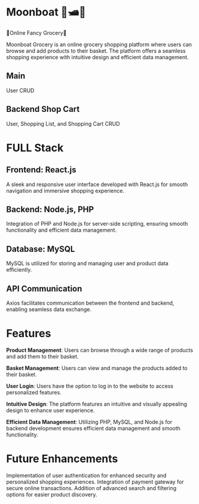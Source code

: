 # Moonboat 🌙🛥️🌙
🍇Online Fancy Grocery🥬

Moonboat Grocery is an online grocery shopping platform where users can browse and add products to their basket. 
The platform offers a seamless shopping experience with intuitive design and efficient data management.

## Main 

User CRUD

## Backend Shop Cart

User, Shopping List, and Shopping Cart CRUD

# FULL Stack

## Frontend: React.js 
A sleek and responsive user interface developed with React.js for smooth navigation and immersive shopping experience.

## Backend: Node.js, PHP
Integration of PHP and Node.js for server-side scripting, ensuring smooth functionality and efficient data management.

## Database: MySQL
MySQL is utilized for storing and managing user and product data efficiently.

## API Communication
Axios facilitates communication between the frontend and backend, enabling seamless data exchange.

# Features

**Product Management**: Users can browse through a wide range of products and add them to their basket.

**Basket Management**: Users can view and manage the products added to their basket.

**User Login**: Users have the option to log in to the website to access personalized features.

**Intuitive Design**: The platform features an intuitive and visually appealing design to enhance user experience.

**Efficient Data Management**: Utilizing PHP, MySQL, and Node.js for backend development ensures efficient data management and smooth functionality.


# Future Enhancements

Implementation of user authentication for enhanced security and personalized shopping experiences.
Integration of payment gateway for secure online transactions.
Addition of advanced search and filtering options for easier product discovery.
